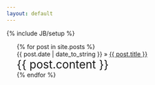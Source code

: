 ```yaml
---
layout: default
---
```

{% include JB/setup %}

<ul class="posts">
  {% for post in site.posts %}
		 <div class="hero-unit">
      <span>{{ post.date | date_to_string }}</span> &raquo; <a href="{{ BASE_PATH }}{{ post.url }}">{{ post.title }}</a>
      <div style="font-size:26">{{ post.content }}</div>
		 </div>
  {% endfor %}
</ul>

[1]: http://github.com/divisoryang/pic/raw/master/wikish-folder.png "wikish"


